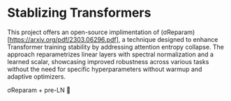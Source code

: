 # Stablizing Transformers

This project offers an open-source implimentation of (σReparam)[https://arxiv.org/pdf/2303.06296.pdf], a technique designed to enhance Transformer training stability by addressing attention entropy collapse. The approach reparametrizes linear layers with spectral normalization and a learned scalar, showcasing improved robustness across various tasks without the need for specific hyperparameters without warmup and adaptive optimizers.

σReparam + pre-LN 💯
